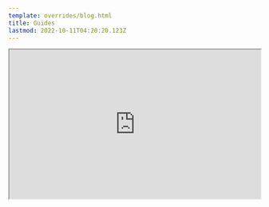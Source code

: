 ```yaml
---
template: overrides/blog.html
title: Guides
lastmod: 2022-10-11T04:20:20.123Z
---
```

<iframe
  src="https://codepen.io/team/codepen/embed/preview/PNaGbb"
  style="width:100%; height:300px;"
></iframe>